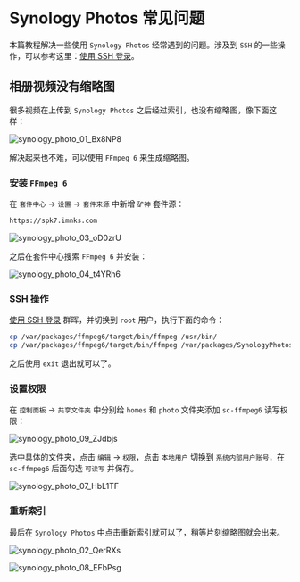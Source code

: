 # Synology Photos 常见问题

本篇教程解决一些使用 `Synology Photos` 经常遇到的问题。涉及到 `SSH` 的一些操作，可以参考这里：[使用 SSH 登录](/synology/ssh.md)。

## 相册视频没有缩略图

很多视频在上传到 `Synology Photos` 之后经过索引，也没有缩略图，像下面这样：

![synology_photo_01_Bx8NP8](https://img.slarker.me/wiki/synology_photo_01_Bx8NP8.png)

解决起来也不难，可以使用 `FFmpeg 6` 来生成缩略图。

### 安装 `FFmpeg 6`

在 `套件中心` -> `设置` -> `套件来源` 中新增 `矿神` 套件源：

```sh
https://spk7.imnks.com
```

![synology_photo_03_oD0zrU](https://img.slarker.me/wiki/synology_photo_03_oD0zrU.png)

之后在套件中心搜索 `FFmpeg 6` 并安装：

![synology_photo_04_t4YRh6](https://img.slarker.me/wiki/synology_photo_04_t4YRh6.png)

### SSH 操作

[使用 SSH 登录](/synology/ssh.md) 群晖，并切换到 `root` 用户，执行下面的命令：

```sh
cp /var/packages/ffmpeg6/target/bin/ffmpeg /usr/bin/
cp /var/packages/ffmpeg6/target/bin/ffmpeg /var/packages/SynologyPhotos/target/usr/bin/
```

之后使用 `exit` 退出就可以了。

### 设置权限

在 `控制面板` -> `共享文件夹` 中分别给 `homes` 和 `photo` 文件夹添加 `sc-ffmpeg6` 读写权限：

![synology_photo_09_ZJdbjs](https://img.slarker.me/wiki/synology_photo_09_ZJdbjs.png)

选中具体的文件夹，点击 `编辑` -> `权限`，点击 `本地用户` 切换到 `系统内部用户账号`，在 `sc-ffmpeg6` 后面勾选 `可读写` 并保存。

![synology_photo_07_HbL1TF](https://img.slarker.me/wiki/synology_photo_07_HbL1TF.png)

### 重新索引

最后在 `Synology Photos` 中点击重新索引就可以了，稍等片刻缩略图就会出来。

![synology_photo_02_QerRXs](https://img.slarker.me/wiki/synology_photo_02_QerRXs.png)

![synology_photo_08_EFbPsg](https://img.slarker.me/wiki/synology_photo_08_EFbPsg.png)


